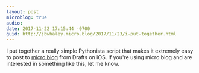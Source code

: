 ```yaml
---
layout: post
microblog: true
audio: 
date: 2017-11-22 17:15:44 -0700
guid: http://jbwhaley.micro.blog/2017/11/23/i-put-together.html
---
```

I put together a really simple Pythonista script that makes it extremely easy to post to [micro.blog](https://micro.blog) from Drafts on iOS. If you're using micro.blog and are interested in something like this, let me know.

